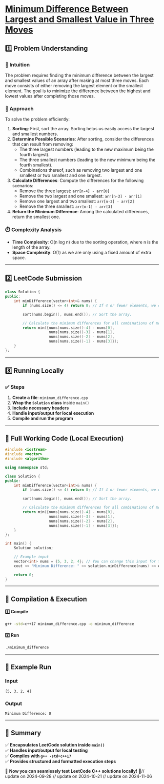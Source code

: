 # **[Minimum Difference Between Largest and Smallest Value in Three Moves](https://leetcode.com/problems/minimum-difference-between-largest-and-smallest-value-in-three-moves/description/)**  

## **1️⃣ Problem Understanding**  
### **📌 Intuition**  
The problem requires finding the minimum difference between the largest and smallest values of an array after making at most three moves. Each move consists of either removing the largest element or the smallest element. The goal is to minimize the difference between the highest and lowest values after completing those moves.

### **🚀 Approach**  
To solve the problem efficiently:
1. **Sorting**: First, sort the array. Sorting helps us easily access the largest and smallest numbers.
2. **Determine Possible Scenarios**: After sorting, consider the differences that can result from removing:
   - The three largest numbers (leading to the new maximum being the fourth largest).
   - The three smallest numbers (leading to the new minimum being the fourth smallest).
   - Combinations thereof, such as removing two largest and one smallest or two smallest and one largest.
3. **Calculate Differences**: Compute the differences for the following scenarios:
   - Remove the three largest: `arr[n-4] - arr[0]`
   - Remove the two largest and one smallest: `arr[n-3] - arr[1]`
   - Remove one largest and two smallest: `arr[n-2] - arr[2]`
   - Remove the three smallest: `arr[n-1] - arr[3]`
4. **Return the Minimum Difference**: Among the calculated differences, return the smallest one.

### **⏱️ Complexity Analysis**  
- **Time Complexity**: O(n log n) due to the sorting operation, where n is the length of the array.  
- **Space Complexity**: O(1) as we are only using a fixed amount of extra space.

---  

## **2️⃣ LeetCode Submission**  
```cpp
class Solution {
public:
    int minDifference(vector<int>& nums) {
        if (nums.size() <= 4) return 0; // If 4 or fewer elements, we can make them equal.

        sort(nums.begin(), nums.end()); // Sort the array.

        // Calculate the minimum differences for all combinations of moves.
        return min({nums[nums.size()-4] - nums[0], 
                    nums[nums.size()-3] - nums[1], 
                    nums[nums.size()-2] - nums[2], 
                    nums[nums.size()-1] - nums[3]});
    }
};  
```  

---  

## **3️⃣ Running Locally**  
### **✅ Steps**  
1. **Create a file**: `minimum_difference.cpp`  
2. **Wrap the `Solution` class** inside `main()`  
3. **Include necessary headers**  
4. **Handle input/output for local execution**  
5. **Compile and run the program**  

---  

## **📝 Full Working Code (Local Execution)**  
```cpp
#include <iostream>
#include <vector>
#include <algorithm>

using namespace std;

class Solution {
public:
    int minDifference(vector<int>& nums) {
        if (nums.size() <= 4) return 0; // If 4 or fewer elements, we can make them equal.

        sort(nums.begin(), nums.end()); // Sort the array.

        // Calculate the minimum differences for all combinations of moves.
        return min({nums[nums.size()-4] - nums[0], 
                    nums[nums.size()-3] - nums[1], 
                    nums[nums.size()-2] - nums[2], 
                    nums[nums.size()-1] - nums[3]});
    }
};

int main() {
    Solution solution;

    // Example input
    vector<int> nums = {5, 3, 2, 4}; // You can change this input for testing
    cout << "Minimum Difference: " << solution.minDifference(nums) << endl;

    return 0;
}
```  

---  

## **🔧 Compilation & Execution**  
#### **1️⃣ Compile**  
```bash
g++ -std=c++17 minimum_difference.cpp -o minimum_difference
```  

#### **2️⃣ Run**  
```bash
./minimum_difference
```  

---  

## **🎯 Example Run**  
### **Input**  
```
[5, 3, 2, 4]
```  
### **Output**  
```
Minimum Difference: 0
```  

---  

## **📌 Summary**  
✅ **Encapsulates LeetCode solution inside `main()`**  
✅ **Handles input/output for local testing**  
✅ **Compiles with `g++ -std=c++17`**  
✅ **Provides structured and formatted execution steps**  

🚀 **Now you can seamlessly test LeetCode C++ solutions locally!** 🚀// update on 2024-09-28
// update on 2024-10-21
// update on 2024-11-06
